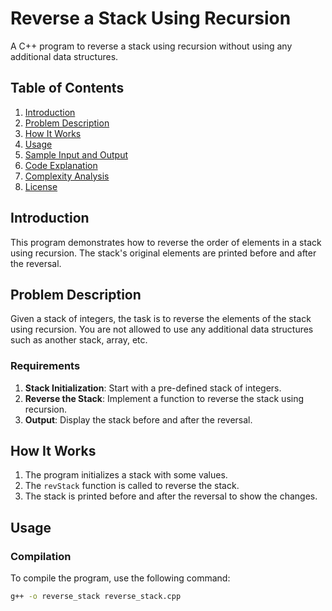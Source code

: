 # Reverse a Stack Using Recursion

A C++ program to reverse a stack using recursion without using any additional data structures.

## Table of Contents
1. [Introduction](#introduction)
2. [Problem Description](#problem-description)
3. [How It Works](#how-it-works)
4. [Usage](#usage)
5. [Sample Input and Output](#sample-input-and-output)
6. [Code Explanation](#code-explanation)
7. [Complexity Analysis](#complexity-analysis)
8. [License](#license)

## Introduction

This program demonstrates how to reverse the order of elements in a stack using recursion. The stack's original elements are printed before and after the reversal.

## Problem Description

Given a stack of integers, the task is to reverse the elements of the stack using recursion. You are not allowed to use any additional data structures such as another stack, array, etc.

### Requirements

1. **Stack Initialization**: Start with a pre-defined stack of integers.
2. **Reverse the Stack**: Implement a function to reverse the stack using recursion.
3. **Output**: Display the stack before and after the reversal.

## How It Works

1. The program initializes a stack with some values.
2. The `revStack` function is called to reverse the stack.
3. The stack is printed before and after the reversal to show the changes.

## Usage

### Compilation

To compile the program, use the following command:

```sh
g++ -o reverse_stack reverse_stack.cpp
